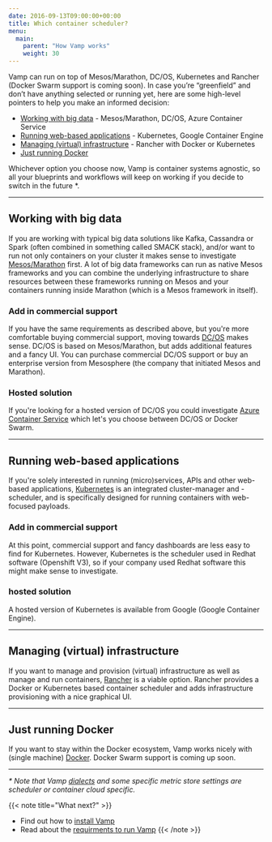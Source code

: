 ```yaml
---
date: 2016-09-13T09:00:00+00:00
title: Which container scheduler?
menu:
  main:
    parent: "How Vamp works"
    weight: 30
---
```

Vamp can run on top of Mesos/Marathon, DC/OS, Kubernetes and Rancher (Docker Swarm support is coming soon). In case you’re “greenfield” and don’t have anything selected or running yet, here are some high-level pointers to help you make an informed decision: 

* [Working with big data](/documentation/how-vamp-works/which-container-scheduler/#working-with-big-data) - Mesos/Marathon, DC/OS, Azure Container Service
* [Running web-based applications](/documentation/how-vamp-works/which-container-scheduler/#running-web-based-applications) - Kubernetes, Google Container Engine
* [Managing (virtual) infrastructure](/documentation/how-vamp-works/which-container-scheduler/#managing-virtual-infrastructure) - Rancher with Docker or Kubernetes
* [Just running Docker](/documentation/how-vamp-works/which-container-scheduler/#just-running-docker)

Whichever option you choose now, Vamp is container systems agnostic, so all your blueprints and workflows will keep on working if you decide to switch in the future *.

-------

## Working with big data 
If you are working with typical big data solutions like Kafka, Cassandra or Spark (often combined in something called SMACK stack), and/or want to run not only containers on your cluster it makes sense to investigate [Mesos/Marathon](/documentation/installation/mesos-marathon/) first. A lot of big data frameworks can run as native Mesos frameworks and you can combine the underlying infrastructure to share resources between these frameworks running on Mesos and your containers running inside Marathon (which is a Mesos framework in itself).

### Add in commercial support
If you have the same requirements as described above, but you're more comfortable buying commercial support, moving towards [DC/OS](/documentation/installation/dcos/) makes sense. DC/OS is based on Mesos/Marathon, but adds additional features and a fancy UI. You can purchase commercial DC/OS support or buy an enterprise version from Mesosphere (the company that initiated Mesos and Marathon).

### Hosted solution
If you're looking for a hosted version of DC/OS you could investigate [Azure Container Service](/documentation/installation/azure-container-service/) which let's you choose between DC/OS or Docker Swarm.

-------

## Running web-based applications  
If you're solely interested in running (micro)services, APIs and other web-based applications, [Kubernetes](/documentation/installation/kubernetes/) is an integrated cluster-manager and -scheduler, and is specifically designed for running containers with web-focused payloads. 

### Add in commercial support
At this point, commercial support and fancy dashboards are less easy to find for Kubernetes. However, Kubernetes is the scheduler used in Redhat software (Openshift V3), so if your company used Redhat software this might make sense to investigate.

### hosted solution
A hosted version of Kubernetes is available from Google (Google Container Engine). 

-------

## Managing (virtual) infrastructure
If you want to manage and provision (virtual) infrastructure as well as manage and run containers, [Rancher](/documentation/installation/rancher/) is a viable option. Rancher provides a Docker or Kubernetes based container scheduler and adds infrastructure provisioning with a nice graphical UI.

-------

## Just running Docker
If you want to stay within the Docker ecosystem, Vamp works nicely with (single machine) [Docker](/documentation/installation/docker/). Docker Swarm support is coming up soon.

-------
  
_* Note that Vamp [dialects](/documentation/using-vamp/blueprints#dialects) and some specific metric store settings are scheduler or container cloud specific._

{{< note title="What next?" >}}
* Find out how to [install Vamp](/documentation/installation/overview) 
* Read about the [requirments to run Vamp](/documentation/how-vamp-works/requirements) 
{{< /note >}}